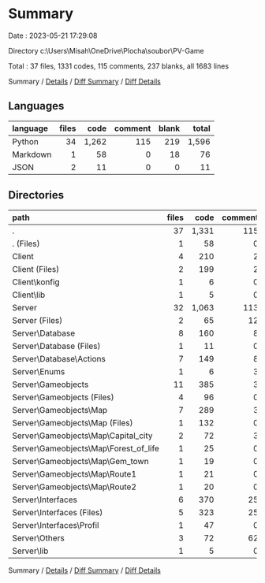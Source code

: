 # Summary

Date : 2023-05-21 17:29:08

Directory c:\\Users\\Misah\\OneDrive\\Plocha\\soubor\\PV-Game

Total : 37 files,  1331 codes, 115 comments, 237 blanks, all 1683 lines

Summary / [Details](details.md) / [Diff Summary](diff.md) / [Diff Details](diff-details.md)

## Languages
| language | files | code | comment | blank | total |
| :--- | ---: | ---: | ---: | ---: | ---: |
| Python | 34 | 1,262 | 115 | 219 | 1,596 |
| Markdown | 1 | 58 | 0 | 18 | 76 |
| JSON | 2 | 11 | 0 | 0 | 11 |

## Directories
| path | files | code | comment | blank | total |
| :--- | ---: | ---: | ---: | ---: | ---: |
| . | 37 | 1,331 | 115 | 237 | 1,683 |
| . (Files) | 1 | 58 | 0 | 18 | 76 |
| Client | 4 | 210 | 2 | 22 | 234 |
| Client (Files) | 2 | 199 | 2 | 21 | 222 |
| Client\\konfig | 1 | 6 | 0 | 0 | 6 |
| Client\\lib | 1 | 5 | 0 | 1 | 6 |
| Server | 32 | 1,063 | 113 | 197 | 1,373 |
| Server (Files) | 2 | 65 | 12 | 11 | 88 |
| Server\\Database | 8 | 160 | 8 | 22 | 190 |
| Server\\Database (Files) | 1 | 11 | 0 | 3 | 14 |
| Server\\Database\\Actions | 7 | 149 | 8 | 19 | 176 |
| Server\\Enums | 1 | 6 | 3 | 2 | 11 |
| Server\\Gameobjects | 11 | 385 | 3 | 74 | 462 |
| Server\\Gameobjects (Files) | 4 | 96 | 0 | 21 | 117 |
| Server\\Gameobjects\\Map | 7 | 289 | 3 | 53 | 345 |
| Server\\Gameobjects\\Map (Files) | 1 | 132 | 0 | 28 | 160 |
| Server\\Gameobjects\\Map\\Capital_city | 2 | 72 | 3 | 15 | 90 |
| Server\\Gameobjects\\Map\\Forest_of_life | 1 | 25 | 0 | 3 | 28 |
| Server\\Gameobjects\\Map\\Gem_town | 1 | 19 | 0 | 2 | 21 |
| Server\\Gameobjects\\Map\\Route1 | 1 | 21 | 0 | 3 | 24 |
| Server\\Gameobjects\\Map\\Route2 | 1 | 20 | 0 | 2 | 22 |
| Server\\Interfaces | 6 | 370 | 25 | 73 | 468 |
| Server\\Interfaces (Files) | 5 | 323 | 25 | 63 | 411 |
| Server\\Interfaces\\Profil | 1 | 47 | 0 | 10 | 57 |
| Server\\Others | 3 | 72 | 62 | 14 | 148 |
| Server\\lib | 1 | 5 | 0 | 1 | 6 |

Summary / [Details](details.md) / [Diff Summary](diff.md) / [Diff Details](diff-details.md)